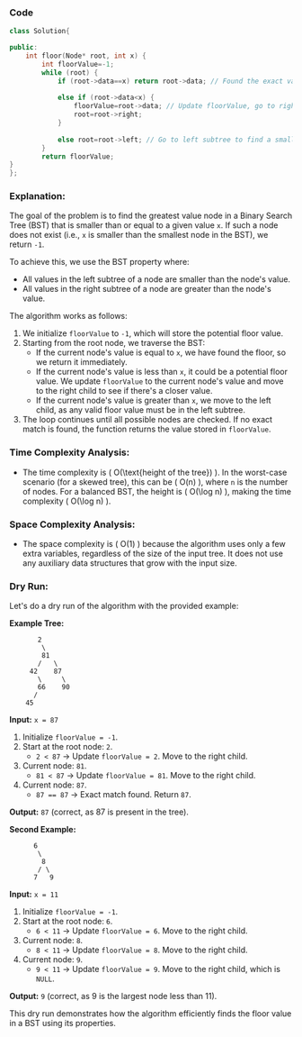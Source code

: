 ### Code
```cpp
class Solution{

public:
    int floor(Node* root, int x) {
        int floorValue=-1;
        while (root) {
            if (root->data==x) return root->data; // Found the exact value, return it as floor
            
            else if (root->data<x) {
                floorValue=root->data; // Update floorValue, go to right subtree.
                root=root->right;
            } 
            
            else root=root->left; // Go to left subtree to find a smaller value.
        }
        return floorValue;
}
};
```
### Explanation:
The goal of the problem is to find the greatest value node in a Binary Search Tree (BST) that is smaller than or equal to a given value `x`. If such a node does not exist (i.e., `x` is smaller than the smallest node in the BST), we return `-1`.

To achieve this, we use the BST property where:
- All values in the left subtree of a node are smaller than the node's value.
- All values in the right subtree of a node are greater than the node's value.

The algorithm works as follows:
1. We initialize `floorValue` to `-1`, which will store the potential floor value.
2. Starting from the root node, we traverse the BST:
   - If the current node's value is equal to `x`, we have found the floor, so we return it immediately.
   - If the current node's value is less than `x`, it could be a potential floor value. We update `floorValue` to the current node's value and move to the right child to see if there's a closer value.
   - If the current node's value is greater than `x`, we move to the left child, as any valid floor value must be in the left subtree.
3. The loop continues until all possible nodes are checked. If no exact match is found, the function returns the value stored in `floorValue`.

### Time Complexity Analysis:
- The time complexity is \( O(\text{height of the tree}) \). In the worst-case scenario (for a skewed tree), this can be \( O(n) \), where `n` is the number of nodes. For a balanced BST, the height is \( O(\log n) \), making the time complexity \( O(\log n) \).

### Space Complexity Analysis:
- The space complexity is \( O(1) \) because the algorithm uses only a few extra variables, regardless of the size of the input tree. It does not use any auxiliary data structures that grow with the input size.

### Dry Run:

Let's do a dry run of the algorithm with the provided example:

**Example Tree:**

```
       2
        \
        81
       /   \
     42    87
       \     \
       66    90
      /
    45
```

**Input:** `x = 87`

1. Initialize `floorValue = -1`.
2. Start at the root node: `2`.
   - `2 < 87` → Update `floorValue = 2`. Move to the right child.
3. Current node: `81`.
   - `81 < 87` → Update `floorValue = 81`. Move to the right child.
4. Current node: `87`.
   - `87 == 87` → Exact match found. Return `87`.

**Output:** `87` (correct, as 87 is present in the tree).

**Second Example:**

```
      6
       \
        8
       / \
      7   9
```

**Input:** `x = 11`

1. Initialize `floorValue = -1`.
2. Start at the root node: `6`.
   - `6 < 11` → Update `floorValue = 6`. Move to the right child.
3. Current node: `8`.
   - `8 < 11` → Update `floorValue = 8`. Move to the right child.
4. Current node: `9`.
   - `9 < 11` → Update `floorValue = 9`. Move to the right child, which is `NULL`.

**Output:** `9` (correct, as 9 is the largest node less than 11).

This dry run demonstrates how the algorithm efficiently finds the floor value in a BST using its properties.
